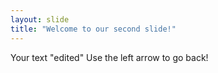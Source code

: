 ```yaml
---
layout: slide
title: "Welcome to our second slide!"
---
```

Your text "edited"
Use the left arrow to go back!
